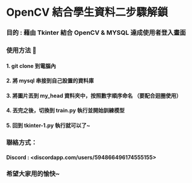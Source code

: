 # OpenCV 結合學生資料二步驟解鎖

### 目的 : 藉由 Tkinter 結合 OpenCV & MYSQL 達成使用者登入畫面

### 使用方法 :memo: 

#### 1. git clone 到電腦內

#### 2. 將 mysql 串接到自己設置的資料庫

#### 3. 將圖片丟到 my_head 資料夾中，按照數字順序命名 （要配合迴圈使用）

#### 4. 丟完之後，切換到 train.py 執行並開始訓練模型

#### 5. 回到 tkinter-1.py 執行就可以了~

### 聯絡方式：

#### Discord : <discordapp.com/users/594866496174555155>

### 希望大家用的愉快~